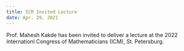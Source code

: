 ```yaml
---
title: ICM Invited Lecture
date: Apr. 29, 2021  
---
```


Prof. Mahesh Kakde has been invited to deliver a lecture at the 2022 Internationl Congress of Mathematicians (ICM), St. Petersburg.
